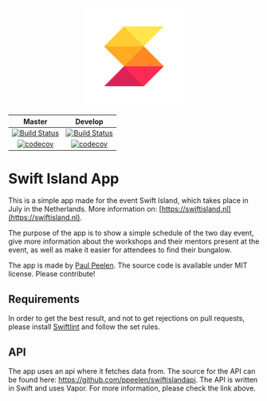 <p align="center">
    <img src="logo.png" width="200" max-width="90%" alt="Swift Island" />
</p>
<center>

| Master | Develop |
|--------|---------|
| <center>[![Build Status](https://app.bitrise.io/app/0fcac5a66eec5fd8/status.svg?token=BCdH21vI5qdH8-wUyW9-uQ&branch=master)](https://app.bitrise.io/app/0fcac5a66eec5fd8)</center> | <center>[![Build Status](https://app.bitrise.io/app/0fcac5a66eec5fd8/status.svg?token=BCdH21vI5qdH8-wUyW9-uQ&branch=develop)](https://app.bitrise.io/app/0fcac5a66eec5fd8)</center> |
| <center>[![codecov](https://codecov.io/gh/SwiftIsland/island-app/branch/master/graph/badge.svg)](https://codecov.io/gh/SwiftIsland/island-app)</center> | <center>[![codecov](https://codecov.io/gh/SwiftIsland/island-app/branch/develop/graph/badge.svg)](https://codecov.io/gh/SwiftIsland/island-app) </center> |

</center>

# Swift Island App
This is a simple app made for the event Swift Island, which takes place in July in the Netherlands. More information on: [https://swiftisland.nl](https://swiftisland.nl).

The purpose of the app is to show a simple schedule of the two day event, give more information about the workshops and their mentors present at the event, as well as make it easier for attendees to find their bungalow.

The app is made by [Paul Peelen](https://github.com/ppeelen). The source code is available under MIT license. Please contribute!

## Requirements
In order to get the best result, and not to get rejections on pull requests, please install [Swiftlint](https://www.github.com/realm/SwiftLint) and follow the set rules.

## API
The app uses an api where it fetches data from. The source for the API can be found here:
https://github.com/ppeelen/swiftislandapi.
The API is written in Swift and uses Vapor. For more information, please check the link above.